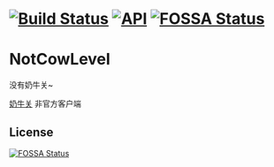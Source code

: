 #  [![Build Status](https://api.travis-ci.org/ahjsrhj/NotCowLevel.svg?branch=master)](https://travis-ci.org/ahjsrhj/NotCowLevel) [![API](https://img.shields.io/badge/API-21%2B-brightgreen.svg?style=flat)](https://android-arsenal.com/api?level=21) [![FOSSA Status](https://app.fossa.io/api/projects/git%2Bgithub.com%2Fahjsrhj%2FNotCowLevel.svg?type=shield)](https://app.fossa.io/projects/git%2Bgithub.com%2Fahjsrhj%2FNotCowLevel?ref=badge_shield)

# NotCowLevel


没有奶牛关~

[奶牛关](https://cowlevel.net) 非官方客户端

## License
[![FOSSA Status](https://app.fossa.io/api/projects/git%2Bgithub.com%2Fahjsrhj%2FNotCowLevel.svg?type=large)](https://app.fossa.io/projects/git%2Bgithub.com%2Fahjsrhj%2FNotCowLevel?ref=badge_large)

